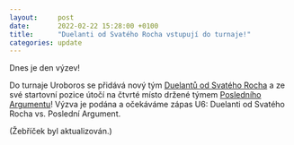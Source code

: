 ```yaml
---
layout:     post
date:       2022-02-22 15:28:00 +0100
title:      "Duelanti od Svatého Rocha vstupují do turnaje!"
categories: update
---
```


Dnes je den výzev!

Do turnaje Uroboros se přidává nový tým [Duelantů od Svatého Rocha](https://www.facebook.com/duelanti) a ze své startovní pozice útočí na čtvrté místo držené týmem [Posledního Argumentu](https://www.facebook.com/posledni.argument)!
Výzva je podána a očekáváme zápas U6: Duelanti od Svatého Rocha vs. Poslední Argument.

(Žebříček byl aktualizován.)
